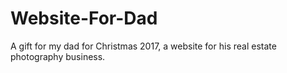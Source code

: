 # Website-For-Dad
A gift for my dad for Christmas 2017, a website for his real estate photography business.
